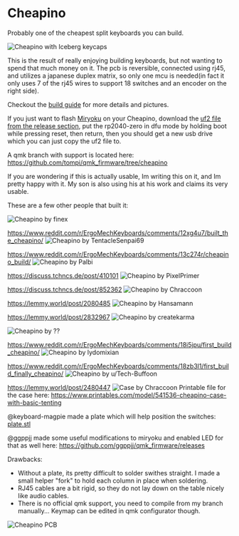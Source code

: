 Cheapino
========

Probably one of the cheapest split keyboards you can build.

![Cheapino with Iceberg keycaps](cheapino.jpg "Ceapino")

This is the result of really enjoying building keyboards, 
but not wanting to spend that much money on it. 
The pcb is reversible, connected using rj45, 
and utilizes a japanese duplex matrix, so only one
mcu is needed(in fact it only uses 7 of the rj45 wires to 
support 18 switches and an encoder on the right side).

Checkout the [build guide](doc/buildguide_v1.md) for more details and pictures.

If you just want to flash [Miryoku](https://github.com/manna-harbour/miryoku) 
on your Cheapino, download the [uf2 file from the release section](https://github.com/tompi/cheapino/releases/download/v1.0/cheapino_manna-harbour_miryoku.uf2), 
put the rp2040-zero in dfu mode by holding boot while pressing reset, then return,
then you should get a new usb drive which you can just copy the uf2 file to.

A qmk branch with support is located here: 
https://github.com/tompi/qmk_firmware/tree/cheapino

If you are wondering if this is actually usable, Im writing this on it, and Im pretty happy with it. 
My son is also using his at his work and claims its very usable.

These are a few other people that built it:

![Cheapino by finex](otherbuild8.jpeg)

https://www.reddit.com/r/ErgoMechKeyboards/comments/12xg4u7/built_the_cheapino/
![Cheapino by TentacleSenpai69](otherbuild.jpeg)

https://www.reddit.com/r/ErgoMechKeyboards/comments/13c274r/cheapino_build/
![Cheapino by Palbi](otherbuild2.jpeg)

https://discuss.tchncs.de/post/410101
![Cheapino by PixelPrimer](otherbuild3.jpeg)

https://discuss.tchncs.de/post/852362
![Cheapino by Chraccoon](otherbuild4.jpeg)

https://lemmy.world/post/2080485
![Cheapino by Hansamann](otherbuild5.jpeg)

https://lemmy.world/post/2832967
![Cheapino by createkarma](otherbuild6.jpeg)

![Cheapino by ??](otherbuild7.jpeg)

https://www.reddit.com/r/ErgoMechKeyboards/comments/18i5jpu/first_build_cheapino/
![Cheapino by lydomixian](otherbuild9.jpeg)

https://www.reddit.com/r/ErgoMechKeyboards/comments/18zb3l1/first_build_finally_cheapino/
![Cheapino by u/Tech-Buffoon](otherbuild10.jpeg)


https://lemmy.world/post/2480447
![Case by Chraccoon](case.jpeg)
Printable file  for the case here: https://www.printables.com/model/541536-cheapino-case-with-basic-tenting

@keyboard-magpie made a plate which will help position the switches: [plate.stl](plate.stl)

@ggppjj made some useful modifications to miryoku and enabled LED for that as well here: https://github.com/ggppjj/qmk_firmware/releases

Drawbacks:

* Without a plate, its pretty difficult to solder swithes straight. I made a small helper "fork" to hold each column in place when soldering.
* RJ45 cables are a bit rigid, so they do not lay down on the table nicely like audio cables.
* There is no official qmk support, you need to compile from my branch manually... Keymap can be edited in qmk configurator though.


![Cheapino PCB](cheapino_pcb.jpg "Cheapino PCB")
